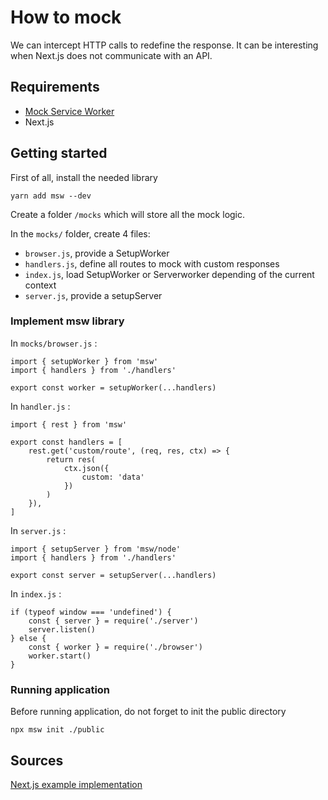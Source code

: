 # How to mock

We can intercept HTTP calls to redefine the response. It can be interesting when Next.js does not communicate with an API.

## Requirements

-   [Mock Service Worker](https://github.com/mswjs/msw)
-   Next.js

## Getting started

First of all, install the needed library

```
yarn add msw --dev
```

Create a folder `/mocks` which will store all the mock logic.

In the `mocks/` folder, create 4 files:

-   `browser.js`, provide a SetupWorker
-   `handlers.js`, define all routes to mock with custom responses
-   `index.js`, load SetupWorker or Serverworker depending of the current context
-   `server.js`, provide a setupServer

### Implement msw library

In `mocks/browser.js` :

```
import { setupWorker } from 'msw'
import { handlers } from './handlers'

export const worker = setupWorker(...handlers)
```

In `handler.js` :

```
import { rest } from 'msw'

export const handlers = [
    rest.get('custom/route', (req, res, ctx) => {
        return res(
            ctx.json({
                custom: 'data'
            })
        )
    }),
]
```

In `server.js` :

```
import { setupServer } from 'msw/node'
import { handlers } from './handlers'

export const server = setupServer(...handlers)
```

In `index.js` :

```
if (typeof window === 'undefined') {
    const { server } = require('./server')
    server.listen()
} else {
    const { worker } = require('./browser')
    worker.start()
}
```

### Running application

Before running application, do not forget to init the public directory

`npx msw init ./public`

## Sources

[Next.js example implementation](https://github.com/vercel/next.js/tree/canary/examples/with-msw)
